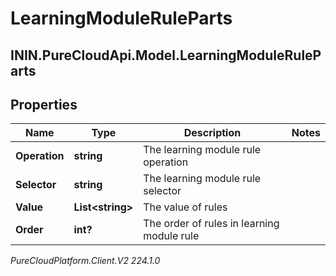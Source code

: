 # LearningModuleRuleParts

## ININ.PureCloudApi.Model.LearningModuleRuleParts

## Properties

|Name | Type | Description | Notes|
|------------ | ------------- | ------------- | -------------|
| **Operation** | **string** | The learning module rule operation | |
| **Selector** | **string** | The learning module rule selector | |
| **Value** | **List&lt;string&gt;** | The value of rules | |
| **Order** | **int?** | The order of rules in learning module rule | |



_PureCloudPlatform.Client.V2 224.1.0_
